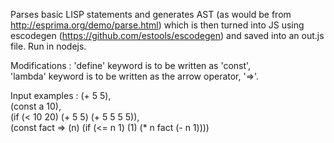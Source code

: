 Parses basic LISP statements and generates AST (as would be from http://esprima.org/demo/parse.html) which is then turned into JS using escodegen (https://github.com/estools/escodegen) and saved into an out.js file. Run in nodejs.                              

Modifications :
'define' keyword is to be written as 'const',                                                            
'lambda' keyword is to be written as the arrow operator, '=>'.                                            

Input examples :
(+ 5 5),                                                                                                 
(const a 10),                                                                                          
(if (< 10 20) (+ 5 5) (+ 5 5 5 5)),                                                                     
(const fact => (n) (if (<= n 1) (1) (* n fact (- n 1))))                                                 
